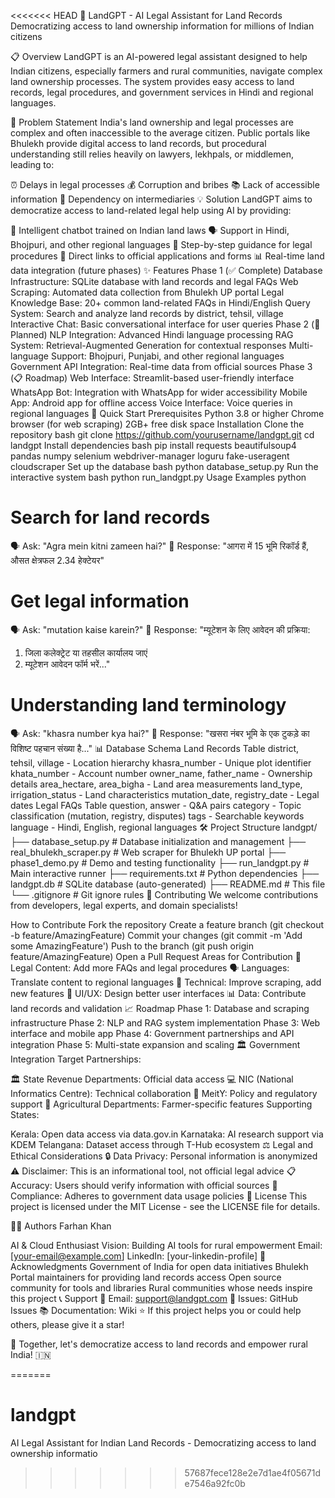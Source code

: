 <<<<<<< HEAD
🌾 LandGPT - AI Legal Assistant for Land Records
Democratizing access to land ownership information for millions of Indian citizens

📋 Overview
LandGPT is an AI-powered legal assistant designed to help Indian citizens, especially farmers and rural communities, navigate complex land ownership processes. The system provides easy access to land records, legal procedures, and government services in Hindi and regional languages.

🎯 Problem Statement
India's land ownership and legal processes are complex and often inaccessible to the average citizen. Public portals like Bhulekh provide digital access to land records, but procedural understanding still relies heavily on lawyers, lekhpals, or middlemen, leading to:

⏰ Delays in legal processes
💰 Corruption and bribes
📚 Lack of accessible information
🚫 Dependency on intermediaries
💡 Solution
LandGPT aims to democratize access to land-related legal help using AI by providing:

🤖 Intelligent chatbot trained on Indian land laws
🗣️ Support in Hindi, Bhojpuri, and other regional languages
📝 Step-by-step guidance for legal procedures
🔗 Direct links to official applications and forms
📊 Real-time land data integration (future phases)
✨ Features
Phase 1 (✅ Complete)
Database Infrastructure: SQLite database with land records and legal FAQs
Web Scraping: Automated data collection from Bhulekh UP portal
Legal Knowledge Base: 20+ common land-related FAQs in Hindi/English
Query System: Search and analyze land records by district, tehsil, village
Interactive Chat: Basic conversational interface for user queries
Phase 2 (🚧 Planned)
NLP Integration: Advanced Hindi language processing
RAG System: Retrieval-Augmented Generation for contextual responses
Multi-language Support: Bhojpuri, Punjabi, and other regional languages
Government API Integration: Real-time data from official sources
Phase 3 (📋 Roadmap)
Web Interface: Streamlit-based user-friendly interface
WhatsApp Bot: Integration with WhatsApp for wider accessibility
Mobile App: Android app for offline access
Voice Interface: Voice queries in regional languages
🚀 Quick Start
Prerequisites
Python 3.8 or higher
Chrome browser (for web scraping)
2GB+ free disk space
Installation
Clone the repository
bash
git clone https://github.com/yourusername/landgpt.git
cd landgpt
Install dependencies
bash
pip install requests beautifulsoup4 pandas numpy selenium webdriver-manager loguru fake-useragent cloudscraper
Set up the database
bash
python database_setup.py
Run the interactive system
bash
python run_landgpt.py
Usage Examples
python
# Search for land records
🗣️ Ask: "Agra mein kitni zameen hai?"
🤖 Response: "आगरा में 15 भूमि रिकॉर्ड हैं, औसत क्षेत्रफल 2.34 हेक्टेयर"

# Get legal information
🗣️ Ask: "mutation kaise karein?"
🤖 Response: "म्यूटेशन के लिए आवेदन की प्रक्रिया:
1. जिला कलेक्ट्रेट या तहसील कार्यालय जाएं
2. म्यूटेशन आवेदन फॉर्म भरें..."

# Understanding land terminology
🗣️ Ask: "khasra number kya hai?"
🤖 Response: "खसरा नंबर भूमि के एक टुकड़े का विशिष्ट पहचान संख्या है..."
📊 Database Schema
Land Records Table
district, tehsil, village - Location hierarchy
khasra_number - Unique plot identifier
khata_number - Account number
owner_name, father_name - Ownership details
area_hectare, area_bigha - Land area measurements
land_type, irrigation_status - Land characteristics
mutation_date, registry_date - Legal dates
Legal FAQs Table
question, answer - Q&A pairs
category - Topic classification (mutation, registry, disputes)
tags - Searchable keywords
language - Hindi, English, regional languages
🛠️ Project Structure
landgpt/
├── database_setup.py          # Database initialization and management
├── real_bhulekh_scraper.py    # Web scraper for Bhulekh UP portal
├── phase1_demo.py             # Demo and testing functionality
├── run_landgpt.py             # Main interactive runner
├── requirements.txt           # Python dependencies
├── landgpt.db                 # SQLite database (auto-generated)
├── README.md                  # This file
└── .gitignore                 # Git ignore rules
🤝 Contributing
We welcome contributions from developers, legal experts, and domain specialists!

How to Contribute
Fork the repository
Create a feature branch (git checkout -b feature/AmazingFeature)
Commit your changes (git commit -m 'Add some AmazingFeature')
Push to the branch (git push origin feature/AmazingFeature)
Open a Pull Request
Areas for Contribution
📝 Legal Content: Add more FAQs and legal procedures
🗣️ Languages: Translate content to regional languages
🔧 Technical: Improve scraping, add new features
🎨 UI/UX: Design better user interfaces
📊 Data: Contribute land records and validation
📈 Roadmap
 Phase 1: Database and scraping infrastructure
 Phase 2: NLP and RAG system implementation
 Phase 3: Web interface and mobile app
 Phase 4: Government partnerships and API integration
 Phase 5: Multi-state expansion and scaling
🏛️ Government Integration
Target Partnerships:

🏛️ State Revenue Departments: Official data access
💻 NIC (National Informatics Centre): Technical collaboration
🚀 MeitY: Policy and regulatory support
🌾 Agricultural Departments: Farmer-specific features
Supporting States:

Kerala: Open data access via data.gov.in
Karnataka: AI research support via KDEM
Telangana: Dataset access through T-Hub ecosystem
⚖️ Legal and Ethical Considerations
🔒 Data Privacy: Personal information is anonymized
⚠️ Disclaimer: This is an informational tool, not official legal advice
📋 Accuracy: Users should verify information with official sources
🤝 Compliance: Adheres to government data usage policies
📄 License
This project is licensed under the MIT License - see the LICENSE file for details.

👨‍💻 Authors
Farhan Khan

AI & Cloud Enthusiast
Vision: Building AI tools for rural empowerment
Email: [your-email@example.com]
LinkedIn: [your-linkedin-profile]
🙏 Acknowledgments
Government of India for open data initiatives
Bhulekh Portal maintainers for providing land records access
Open source community for tools and libraries
Rural communities whose needs inspire this project
📞 Support
📧 Email: support@landgpt.com
💬 Issues: GitHub Issues
📚 Documentation: Wiki
⭐ If this project helps you or could help others, please give it a star!

🌾 Together, let's democratize access to land records and empower rural India! 🇮🇳

=======
# landgpt
AI Legal Assistant for Indian Land Records - Democratizing access to land ownership informatio
>>>>>>> 57687fece128e2e7d1ae4f05671de7546a92fc0b

